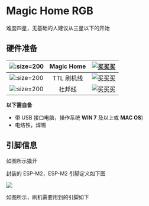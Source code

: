 # Magic Home RGB

难度四星，无基础的人建议从三星以下的开始




## 硬件准备

| ![](http://pic.airijia.com/doc/20181231110322.png ':size=200')| Magic Home  |  [![买买买](http://cdn.airijia.com/b6eca8da724952cc0251.gif ':size=150')](https://item.taobao.com/item.htm?id=577014079869) | 
|:-:|:-:|:-:|
| ![](http://pic.airijia.com/doc/20181122161759.png ':size=200')| TTL 刷机线 |  [![买买买](http://cdn.airijia.com/b6eca8da724952cc0251.gif ':size=150')](https://item.taobao.com/item.htm?id=45528507062) |
| ![](http://pic.airijia.com/doc/20181122162418.png ':size=200')| 杜邦线 |  [![买买买](http://cdn.airijia.com/b6eca8da724952cc0251.gif ':size=150')](https://item.taobao.com/item.htm?id=45608073136) |


**以下需自备**

- 带 USB 接口电脑，操作系统 **WIN 7** 及以上或 **MAC OS**)
- 电烙铁，焊锡


## 引脚信息

如图所示撬开



封装的 ESP-M2，ESP-M2 引脚定义如下图

![](http://pic.airijia.com/doc/20190107102852.png)


如图所示，刷机需要用到的引脚如下









